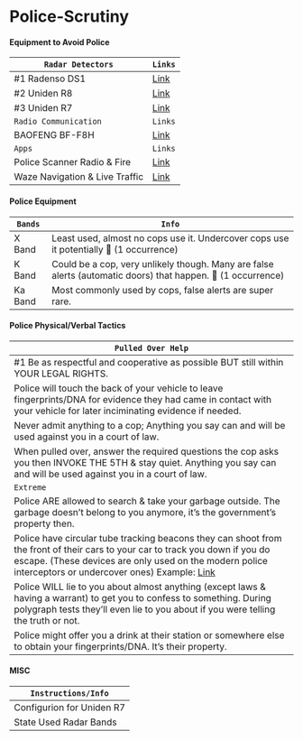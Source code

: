 # Police-Scrutiny

#### Equipment to Avoid Police
| ``Radar Detectors`` | ``Links`` |
|-|-|
| #1 Radenso DS1 | [Link](https://amzn.to/3QvCYzl) |
| #2 Uniden R8 | [Link](https://amzn.to/3MWIQ1K) |
| #3 Uniden R7 | [Link](https://amzn.to/3LXBKtC) |
| ``Radio Communication`` | ``Links`` |
| BAOFENG BF-F8H | [Link](https://amzn.to/3EbIm52) |
| ``Apps`` | ``Links`` |
| Police Scanner Radio & Fire | [Link](https://apps.apple.com/us/app/police-scanner-radio-fire/id498405045) |
| Waze Navigation & Live Traffic | [Link](https://apps.apple.com/us/app/waze-navigation-live-traffic/id323229106) |

#### Police Equipment
| ``Bands`` | ``Info`` |
|-|-|
| X Band | Least used, almost no cops use it. Undercover cops use it potentially 👮 (1 occurrence) |
| K Band | Could be a cop, very unlikely though. Many are false alerts (automatic doors) that happen. 👮 (1 occurrence) |
| Ka Band | Most commonly used by cops, false alerts are super rare. |

#### Police Physical/Verbal Tactics
| ``Pulled Over Help`` |
|-|
| #1 Be as respectful and cooperative as possible BUT still within YOUR LEGAL RIGHTS. |
| Police will touch the back of your vehicle to leave fingerprints/DNA for evidence they had came in contact with your vehicle for later inciminating evidence if needed. |
| Never admit anything to a cop; Anything you say can and will be used against you in a court of law. |
| When pulled over, answer the required questions the cop asks you then INVOKE THE 5TH & stay quiet. Anything you say can and will be used against you in a court of law. |
| ``Extreme`` |
| Police ARE allowed to search & take your garbage outside. The garbage doesn’t belong to you anymore, it’s the government’s property then. |
| Police have circular tube tracking beacons they can shoot from the front of their cars to your car to track you down if you do escape. (These devices are only used on the modern police interceptors or undercover ones) Example: [Link](https://www.youtube.com/watch?v=V36O09QQpnI) |
| Police WILL lie to you about almost anything (except laws & having a warrant) to get you to confess to something. During polygraph tests they’ll even lie to you about if you were telling the truth or not. |
| Police might offer you a drink at their station or somewhere else to obtain your fingerprints/DNA. It’s their property. |

#### MISC
| ``Instructions/Info`` |
|-|
| Configurion for Uniden R7 | [Link](https://www.vortexradar.com/2019/04/how-to-set-up-configure-uniden-r7-radar-detector/) |
| State Used Radar Bands | [Link](https://keepspeedincheck.com/police-radar-brands-used-by-state/) |
